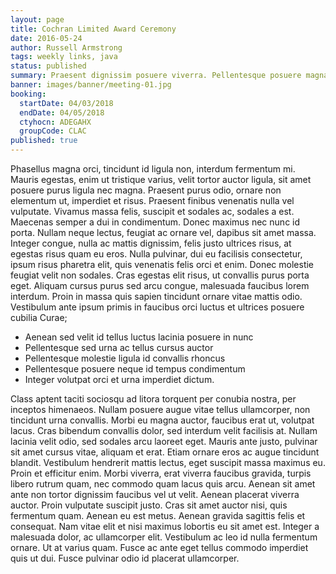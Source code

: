 ```yaml
---
layout: page
title: Cochran Limited Award Ceremony
date: 2016-05-24
author: Russell Armstrong
tags: weekly links, java
status: published
summary: Praesent dignissim posuere viverra. Pellentesque posuere magna sit.
banner: images/banner/meeting-01.jpg
booking:
  startDate: 04/03/2018
  endDate: 04/05/2018
  ctyhocn: ADEGAHX
  groupCode: CLAC
published: true
---
```

Phasellus magna orci, tincidunt id ligula non, interdum fermentum mi. Mauris egestas, enim ut tristique varius, velit tortor auctor ligula, sit amet posuere purus ligula nec magna. Praesent purus odio, ornare non elementum ut, imperdiet et risus. Praesent finibus venenatis nulla vel vulputate. Vivamus massa felis, suscipit et sodales ac, sodales a est. Maecenas semper a dui in condimentum. Donec maximus nec nunc id porta. Nullam neque lectus, feugiat ac ornare vel, dapibus sit amet massa. Integer congue, nulla ac mattis dignissim, felis justo ultrices risus, at egestas risus quam eu eros. Nulla pulvinar, dui eu facilisis consectetur, ipsum risus pharetra elit, quis venenatis felis orci et enim. Donec molestie feugiat velit non sodales. Cras egestas elit risus, ut convallis purus porta eget. Aliquam cursus purus sed arcu congue, malesuada faucibus lorem interdum. Proin in massa quis sapien tincidunt ornare vitae mattis odio. Vestibulum ante ipsum primis in faucibus orci luctus et ultrices posuere cubilia Curae;

* Aenean sed velit id tellus luctus lacinia posuere in nunc
* Pellentesque sed urna ac tellus cursus auctor
* Pellentesque molestie ligula id convallis rhoncus
* Pellentesque posuere neque id tempus condimentum
* Integer volutpat orci et urna imperdiet dictum.

Class aptent taciti sociosqu ad litora torquent per conubia nostra, per inceptos himenaeos. Nullam posuere augue vitae tellus ullamcorper, non tincidunt urna convallis. Morbi eu magna auctor, faucibus erat ut, volutpat lacus. Cras bibendum convallis dolor, sed interdum velit facilisis at. Nullam lacinia velit odio, sed sodales arcu laoreet eget. Mauris ante justo, pulvinar sit amet cursus vitae, aliquam et erat. Etiam ornare eros ac augue tincidunt blandit. Vestibulum hendrerit mattis lectus, eget suscipit massa maximus eu. Proin et efficitur enim. Morbi viverra, erat viverra faucibus gravida, turpis libero rutrum quam, nec commodo quam lacus quis arcu. Aenean sit amet ante non tortor dignissim faucibus vel ut velit. Aenean placerat viverra auctor.
Proin vulputate suscipit justo. Cras sit amet auctor nisi, quis fermentum quam. Aenean eu est metus. Aenean gravida sagittis felis et consequat. Nam vitae elit et nisi maximus lobortis eu sit amet est. Integer a malesuada dolor, ac ullamcorper elit. Vestibulum ac leo id nulla fermentum ornare. Ut at varius quam. Fusce ac ante eget tellus commodo imperdiet quis ut dui. Fusce pulvinar odio id placerat ullamcorper.
